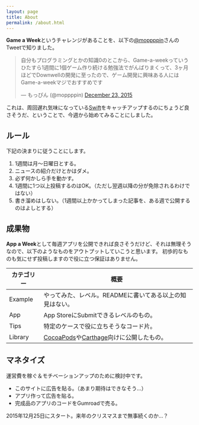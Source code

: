 ```yaml
---
layout: page
title: About
permalink: /about.html
---
```


**Game a Week**というチャレンジがあることを、以下の[@moppppin](https://twitter.com/moppppin)さんのTweetで知りました。

<blockquote class="twitter-tweet" lang="en"><p lang="ja" dir="ltr">自分もプログラミングとかの知識0のとこから、Game-a-weekっていうひたすら1週間に1個ゲーム作り続ける勉強法でがんばりまくって、3ヶ月ほどでDownwellの開発に至ったので、ゲーム開発に興味ある人にはGame-a-weekマジでおすすめです</p>&mdash; もっぴん (@moppppin) <a href="https://twitter.com/moppppin/status/679653541724553216">December 23, 2015</a></blockquote>

これは、周回遅れ気味になっている[Swift](https://developer.apple.com/swift/)をキャッチアップするのにちょうど良さそうだ、ということで、今週から始めてみることにしました。

## ルール

下記の決まりに従うことにします。

1. 1週間は月〜日曜日とする。
1. ニュースの紹介だけとかはダメ。
1. 必ず何かしら手を動かす。
1. 1週間に1つ以上投稿するのはOK。（ただし翌週以降の分が免除されるわけではない）
1. 書き溜めはしない。（1週間以上かかってしまった記事を、ある週で公開するのはよしとする）

## 成果物

**App a Week**として毎週アプリを公開できれば良さそうだけど、それは無理そうなので、以下のようなものをアウトプットしていこうと思います。
初歩的なものも気にせず投稿しますので役に立つ保証はありません。

カテゴリー | 概要
-- | -- 
Example | やってみた、レベル。READMEに書いてある以上の知見はない。
App | App StoreにSubmitできるレベルのもの。
Tips | 特定のケースで役に立ちそうなコード片。
Library | [CocoaPods](https://cocoapods.org/)や[Carthage](https://github.com/Carthage/Carthage)向けに公開したもの。

## マネタイズ

運営費を稼ぐ＆モチベーションアップのために検討中です。

- このサイトに広告を貼る。（あまり期待はできなそう…）
- アプリ作って広告を貼る。
- 完成品のアプリのコードをGumroadで売る。

2015年12月25日にスタート。来年のクリスマスまで無事続くのか…？

